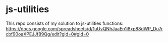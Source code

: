 # js-utilities
This repo consists of my solution to js-utilities functions: https://docs.google.com/spreadsheets/d/1uUvQNhJaaEp1i8xp88dWP_Du7rcbf90oaXPEJJf89Qg/edit?gid=0#gid=0
